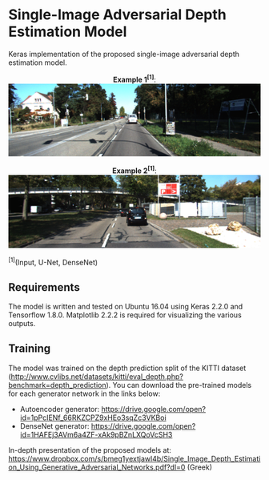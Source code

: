 # Single-Image Adversarial Depth Estimation Model

Keras implementation of the proposed single-image adversarial depth estimation model.


<p align="center">
  <b>Example 1<sup>[1]</sup></b>: <br>
  <img src="results/result1.gif" width="608">
</p>

<p align="center">
  <b>Example 2<sup>[1]</sup></b>: <br>
  <img src="results/result2.gif" width="608">
</p>

<sup>[1]</sup>(Input, U-Net, DenseNet)

## Requirements
The model is written and tested on Ubuntu 16.04 using Keras 2.2.0 and Tensorflow 1.8.0. Matplotlib 2.2.2 is required for visualizing the various outputs.

## Training
The model was trained on the depth prediction split of the KITTI dataset (http://www.cvlibs.net/datasets/kitti/eval_depth.php?benchmark=depth_prediction). You can download the pre-trained models for each generator network in the links below:
* Autoencoder generator: https://drive.google.com/open?id=1pPcIENf_66RKZCPZ9xHEo3sqZc3VKBoi
* DenseNet generator: https://drive.google.com/open?id=1HAFEj3AVm6a4ZF-xAk9pBZnLXQoVcSH3


In-depth presentation of the proposed models at: https://www.dropbox.com/s/bmeg1yextjawl4b/Single_Image_Depth_Estimation_Using_Generative_Adversarial_Networks.pdf?dl=0 (Greek)
